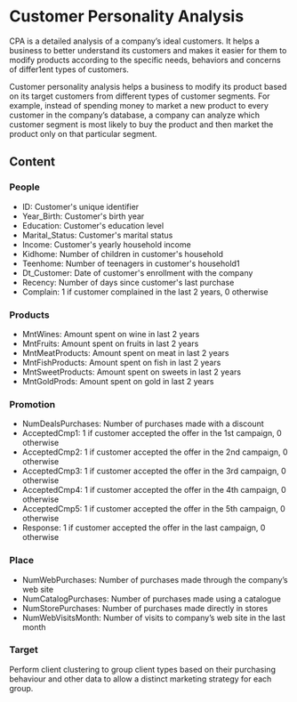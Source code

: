 # Customer Personality Analysis

CPA is a detailed analysis of a company’s ideal customers. It helps a business to better understand its customers and makes it easier for them to modify products according to the specific needs, behaviors and concerns of differ1ent types of customers.

Customer personality analysis helps a business to modify its product based on its target customers from different types of customer segments. For example, instead of spending money to market a new product to every customer in the company’s database, a company can analyze which customer segment is most likely to buy the product and then market the product only on that particular segment.

## Content

### People

- ID: Customer's unique identifier
- Year_Birth: Customer's birth year
- Education: Customer's education level
- Marital_Status: Customer's marital status
- Income: Customer's yearly household income
- Kidhome: Number of children in customer's household
- Teenhome: Number of teenagers in customer's household1
- Dt_Customer: Date of customer's enrollment with the company
- Recency: Number of days since customer's last purchase
- Complain: 1 if customer complained in the last 2 years, 0 otherwise

### Products

- MntWines: Amount spent on wine in last 2 years
- MntFruits: Amount spent on fruits in last 2 years
- MntMeatProducts: Amount spent on meat in last 2 years
- MntFishProducts: Amount spent on fish in last 2 years
- MntSweetProducts: Amount spent on sweets in last 2 years
- MntGoldProds: Amount spent on gold in last 2 years

### Promotion

- NumDealsPurchases: Number of purchases made with a discount
- AcceptedCmp1: 1 if customer accepted the offer in the 1st campaign, 0 otherwise
- AcceptedCmp2: 1 if customer accepted the offer in the 2nd campaign, 0 otherwise
- AcceptedCmp3: 1 if customer accepted the offer in the 3rd campaign, 0 otherwise
- AcceptedCmp4: 1 if customer accepted the offer in the 4th campaign, 0 otherwise
- AcceptedCmp5: 1 if customer accepted the offer in the 5th campaign, 0 otherwise
- Response: 1 if customer accepted the offer in the last campaign, 0 otherwise

### Place

- NumWebPurchases: Number of purchases made through the company’s web site
- NumCatalogPurchases: Number of purchases made using a catalogue
- NumStorePurchases: Number of purchases made directly in stores
- NumWebVisitsMonth: Number of visits to company’s web site in the last month

### Target

Perform client clustering to group client types based on their purchasing behaviour and other data to allow a distinct marketing strategy for each group.